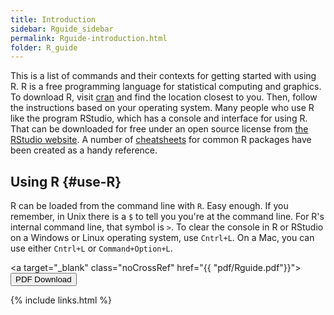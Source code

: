 ```yaml
---
title: Introduction
sidebar: Rguide_sidebar
permalink: Rguide-introduction.html
folder: R_guide
---
```


<link rel="stylesheet" href="css/theme-pink.css">

This is a list of commands and their contexts for getting started with using R.
R is a free programming language for statistical computing and graphics.
To download R, visit [cran](https://cran.r-project.org/mirrors.html) and find
the location closest to you. Then, follow the instructions based on your
operating system. Many people who use R like the program RStudio, which has a
console and interface for using R. That can be downloaded for free under an
open source license from
[the RStudio website](https://www.rstudio.com/products/rstudio/download/).
A number of [cheatsheets](https://rstudio.com/resources/cheatsheets/) for
common R packages have been created as a handy reference.

## Using R {#use-R}

R can be loaded from the command line with `R`. Easy enough. If you remember,
in Unix there is a `$` to tell you you're at the command line.
For R's internal command line, that symbol is `>`.
To clear the console in R or RStudio on a Windows or Linux operating system,
use `Cntrl+L`. On a Mac, you can use either `Cntrl+L` or `Command+Option+L`.

<a target="\_blank" class="noCrossRef" href="{{ "pdf/Rguide.pdf"}}"><button type="button" class="btn btn-default" aria-label="Left Align"><span class="glyphicon glyphicon-download-alt" aria-hidden="true"></span> PDF Download</button></a>

{% include links.html %}
